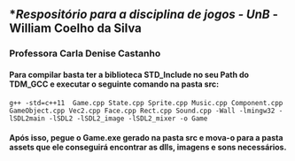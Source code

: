 ## **Respositório para a disciplina de jogos - UnB* - William Coelho da Silva

### Professora Carla Denise Castanho


#### Para compilar basta ter a biblioteca STD_Include no seu Path do TDM_GCC e executar o seguinte comando na pasta **src**: 

``` 
g++ -std=c++11  Game.cpp State.cpp Sprite.cpp Music.cpp Component.cpp GameObject.cpp Vec2.cpp Face.cpp Rect.cpp Sound.cpp -Wall -lmingw32 -lSDL2main -lSDL2 -lSDL2_image -lSDL2_mixer -o Game
```
#### Após isso, pegue o **Game.exe** gerado na pasta **src** e mova-o para a pasta **assets** que ele conseguirá encontrar as dlls, imagens e sons necessários.